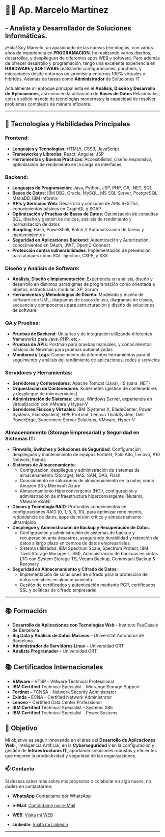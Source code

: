 # 👨‍💻  Ap. Marcelo Martínez
  ## - Analista y Desarrollador de Soluciones Informáticas.

¡Hola! Soy Marcelo, un apasionado de las nuevas tecnologías, con varios años de experiencia en **PROGRAMACION**, he realizando varios diseños, desarrollos, y despliegues de diferentes apps WEB y software.
Pero además de ofrecer desarrollo y programación, tengo una excelente experiencia en **HARDWARE y SOFTWARE** realizando configuraciones, parcheos, y migraciones desde entornos on-premise a entornos 100% virtuales o hibridos. Además de tareas como **Administrador** de Soluciones IT. 

Actualmente mi enfoque principal está en el **Análisis, Diseño y Desarrollo de Aplicaciones**, así como en la utilización de **Bases de Datos** Relacionales, con un sólido manejo de tecnologías modernas y la capacidad de resolver problemas complejos de manera eficiente.

---

## 🚀 Tecnologías y Habilidades Principales

  ### Frontend:
   - **Lenguajes y Tecnologías**: HTML5, CSS3, JavaScript
   - **Frameworks y Librerías**: React, Angular, JSP
   - **Herramientas y Buenas Prácticas**: Accesibilidad, diseño responsivo, optimización de rendimiento en la carga de interfaces

  ### Backend:
   - **Lenguajes de Programación**: Java, Python, JSP, PHP, C#, .NET, SQL
   - **Bases de Datos**: IBM DB2, Oracle, MySQL, MS SQL Server, PostgreSQL, MariaDB, IBM Informix
   - **APIs y Servicios Web**: Desarrollo y consumo de APIs RESTful, conocimientos básicos en GraphQL y SOAP
   - **Optimización y Pruebas de Bases de Datos**: Optimización de consultas SQL, diseño y gestión de índices, análisis de rendimiento y normalización de datos
   - **Scripting**: Bash, PowerShell, Batch // Automatización de tareas y mantenimientos
   - **Seguridad en Aplicaciones Backend**: Autenticación y Autorización, conocimientos en OAuth, JWT, OpenID Connect
   - **Protección contra vulnerabilidades**: Implementación de prevención para ataques como SQL Injection, CSRF, y XSS

  ### Diseño y Análisis de Software:
   - **Análisis, Diseño e Implementación**: Experiencia en análisis, diseño y desarrollo en distintos paradigmas de programación como orientada a objetos, estructurada, modular, XP, Scrum
   - **Herramientas y Metodologías de Diseño**: Modelado y diseño de software con UML, diagramas de casos de uso, diagramas de clases, secuencia y componentes para estructuración y diseño de soluciones de software

  ### QA y Pruebas:
   - **Pruebas de Backend**: Unitarias y de integración utilizando diferentes frameworks para Java, PHP, etc.-
   - **Pruebas de APIs**: Postman para pruebas manuales, y conocimientos básicos de Newman para pruebas automatizadas
   - **Monitoreo y Logs**: Conocimiento de diferentes herramientas para el seguimiento y análisis del rendimiento de aplicaciones, redes y servicios

  ### Servidores y Herramientas:
   - **Servidores y Contenedores**: Apache Tomcat (Java), IIS (para .NET)
   - **Orquestación de Contenedores**: Kubernetes (gestión de contenedores y despliegue de microservicios)
   - **Administración de Sistemas**: Linux, Windows Server, experiencia en virtualización con VMware y Hyper-V
   - **Servidores Físicos y Virtuales**: IBM (Systems X, BladeCenter, Power Systems, FlashSystem), HPE ProLiant, Lenovo ThinkSystem, Dell PowerEdge, Supermicro Server Solutions, VMware, Hyper-V

  ### Almacenamiento (Storage Empresarial) y Seguridad en Sistemas IT:  
   - **Firewalls, Switches y Soluciones de Seguridad**: Configuración, despliegues y mantenimiento de equipos Fortinet, Palo Alto, Lenovo, A10 Network, Exinda
   - **Sistemas de Almacenamiento**:
       - Configuración, despliegue y administración de sistemas de almacenamiento (Storage), NAS, SAN, DAS, Flash
       - Conocimiento en soluciones de almacenamiento en la nube, como Amazon S3 y Microsoft Azure
       - Almacenamiento Hiperconvergente (HCI), configuración y administración de infraestructura hiperconvergente (Nutanix, VMware vSAN) 
   - **Discos y Tecnología RAID**: Profundos conocimientos en configuraciones RAID (0, 1, 5, 6, 10), para optimizar rendimiento, redundancia de datos, apps de misión crítica y almacenamiento ultrarrápido
   - **Despliegue y Administración de Backup y Recuperación de Datos**:  
       - Configuración y administración de sistemas de backup y recuperación ante desastres, asegurando durabilidad y retención de datos a largo plazo en centros de datos empresariales.
       - Sistema utilizados: IBM Spectrum Scale, Spectrum Protect, IBM Tivoli Storage Manager (TSM), Administración de backups en cintas LTO con System Storage TS, Veeam Backup, Commvault Backup & Recovery
   - **Seguridad en Almacenamiento y Cifrado de Datos**:
       - Implementación de soluciones de cifrado para la protección de datos sensibles en almacenamiento.
       - Gestión de certificados y autenticación mediante PGP, certificados SSL y políticas de cifrado empresarial.
--- 

  ## 📚 Formación

  - **Desarrollo de Aplicaciones con Tecnologías Web** – Instituto PauCasals de Barcelona
  - **Big Data y Análisis de Datos Masivos** – Universitat Autònoma de Barcelona
  - **Administrador de Servidores Linux** – Universidad ORT
  - **Analista Programador** – Universidad ORT

  ## 📚 Certificados Internacionales

  - **VMware** – VTSP - VMware Technical Professional
  - **IBM Certified** Technical Specialist – Midrange Storage Support
  - **Fortinet** – FCNSA - Network Security Administrator 
  - **Exinda** – ECNA - Certified Network Administrator
  - **Lenovo** – Certified Data Center Professional 
  - **IBM Certified** Technical Specialist – Systems X86
  - **IBM Certified** Technical Specialist – Power Systems

  ## 🎯 Objetivo

  Mi objetivo es seguir innovando en el área del **Desarrollo de Aplicaciones Web** , 
  Inteligencia Artificial, en la **Cyberseguridad**  y en la configuración y gestión de **Infraestructuras IT**, aportando soluciones robustas y eficientes que mejoren la productividad y seguridad de las organizaciones.


  ### 📫 Contacto

  Si deseas saber más sobre mis proyectos o colaborar en algo nuevo, no dudes en contactarme:

- **WhatsApp**:[Contáctame por WhatsApp](https://wa.me/34638044140)
- **e-Mail**: [Contáctame por e-Mail](mailto:informatica.mmartinez@gmail.com)

- **WEB**: [Visita mi WEB](https://sites.google.com/view/cvmarcelomartinez/)
- **LinkedIn**: [Visita mi Linkedin](https://www.linkedin.com/in/analistamarcelodensimartinez/)

---
